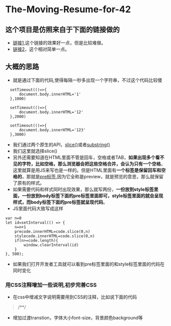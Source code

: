 # The-Moving-Resume-for-42
## 这个项目是仿照来自于下面的链接做的
* [链接1](https://www.strml.net/),这个链接的效果好一点，但是比较难做。
* [链接2](https://jirengu-inc.github.io/animating-resume/public/)，这个相对简单一点。
## 大概的思路
* 就是通过下面的代码,使得每隔一秒多出现一个字符串，不过这个代码比较傻
```
  setTimeout(()=>{
      document.body.innerHTML='1'
  },1000)

  setTimeout(()=>{
      document.body.innerHTML='12'
  },2000) 

  setTimeout(()=>{
      document.body.innerHTML='123'
  },3000)   
```
* 我们通过两个原生的API，[slice()](https://developer.mozilla.org/zh-CN/docs/Web/JavaScript/Reference/Global_Objects/String/slice)或者[substring()](https://developer.mozilla.org/zh-CN/docs/Web/JavaScript/Reference/Global_Objects/String/substring)
* 我们这里就选择slice()
* 另外还需要知道在HTML里面不管是回车，空格或者TAB，**如果出现多个看不见的字符，比如空格，那么浏览器会把这些空格合并，会认为只有一个空格**，这里就算是用JS来写也是一样的。但是HTML里面有**一个标签是保留回车和空格的**，那就是[pre标签](https://developer.mozilla.org/zh-CN/docs/Web/HTML/Element/pre),因为它全称是preview，就是预览的意思，那么就保留了原有的样式。
* 如果需要代码和样式同时出现效果，那么就写两份，**一份放到style标签里面，一份放到body标签下面的pre标签里面即可，style标签里面的就会呈现样式，而body标签下面的pre标签就呈现代码**。
* JS里面代码大致写成这样
```
var n=0
let id=setInterval(() => {
    n=n+1
    precode.innerHTML=code.slice(0,n)
    stylecode.innerHTML=code.slice(0,n)
    if(n>=code.length){
        window.clearInterval(id)
    }
}, 500);
```
* 如果我们打开开发者工具就可以看到pre标签里面的和style标签里面的代码在同时变化
### 用CSS注释增加一些说明,初步完善CSS
* 在css中增减文字说明需要用到CSS的注释，比如说下面的代码
> /**/
* 增加过渡transtion，字体大小font-size，背景颜色background等